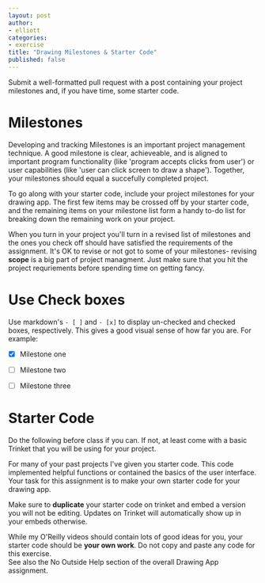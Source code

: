```yaml
---
layout: post
author: 
- elliott
categories: 
- exercise
title: "Drawing Milestones & Starter Code"
published: false
---
```


Submit a well-formatted pull request with a post containing your project milestones and, if you have time, some starter code.


# Milestones

Developing and tracking Milestones is an important project management technique.
A good milestone is clear, achieveable, and is aligned to important program functionality
(like 'program accepts clicks from user') or user capabilities (like 'user can click
screen to draw a shape').  Together, your milestones should equal a succefully completed
project.

To go along with your starter code, include your project milestones for your drawing app.
The first few items may be crossed off by your starter code, and the remaining items on your
milestone list form a handy to-do list for breaking down the remaining work on your project.

When you turn in your project you'll turn in a revised list of milestones and the ones you
check off should have satisfied the requirements of the assignment.  It's OK to revise or not
got to some of your milestones- revising **scope** is a big part of project managment.  Just
make sure that you hit the project requriements before spending time on getting fancy.

# Use Check boxes

Use markdown's `- [ ]` and `- [x]` to display un-checked and checked boxes, respectively.
This gives a good visual sense of how far you are.  For example:

- [x] Milestone one
- [ ] Milestone two
- [ ] Milestone three


# Starter Code

Do the following before class if you can.  If not, at least come with a basic Trinket that you will 
be using for your project.

For many of your past projects I've given you starter code.  This code implemented
helpful functions or contained the basics of the user interface.  Your task for this 
assignment is to make your own starter code for your drawing app.

Make sure to **duplicate** your starter code on trinket and embed a version you
will not be editing.  Updates on Trinket will automatically show up in your embeds
otherwise.

While my O'Reilly videos should contain lots of good ideas for you, your starter code
should be **your own work**.  Do not copy and paste any code for this exercise.  
See also the No Outside Help section of the overall Drawing App assignment.
